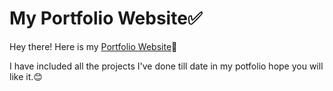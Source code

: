 # My Portfolio Website✅


Hey there! Here is my [Portfolio Website](https://portfolio-abhishek-patil.netlify.app/)🚀


I have included all the projects I've done till date in my potfolio hope you will like it.😊

